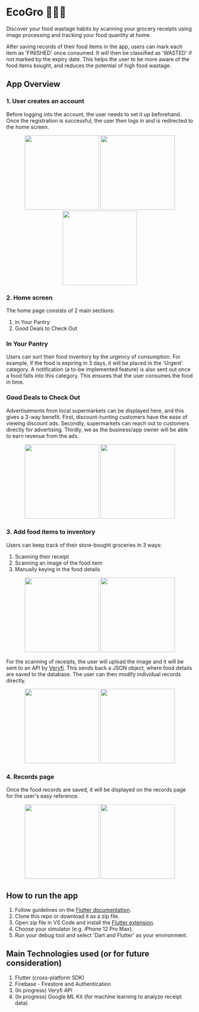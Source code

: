 # EcoGro 🥬🍅🍌

Discover your food wastage habits by scanning your grocery receipts using image processing and tracking your food quantity at home.

After saving records of their food items in the app, users can mark each item as 'FINISHED' once consumed. It will then be classified as 'WASTED' if not marked by the expiry date. This helps the user to be more aware of the food items bought, and reduces the potential of high food wastage.

## App Overview
### 1. User creates an account
Before logging into the account, the user needs to set it up beforehand. Once the registration is successful, the user then logs in and is redirected to the home screen.
<p align="center">
    <img src="demo/login.png" width="200">
    <img src="demo/registration.png" width="200">
    <img src="demo/login_filled.png"  width="200">
</p>
<!-- ![Home page](demo/login.png | width=200)![Home page](demo/login_filled.png) -->

### 2. Home screen
The home page consists of 2 main sections:
1. In Your Pantry 
2. Good Deals to Check Out
### In Your Pantry
Users can sort their food inventory by the urgency of consumption. For example, if the food is expiring in 3 days, it will be placed in the 'Urgent' category. A notification (a to-be implemented feature) is also sent out once a food falls into this category. This ensures that the user consumes the food in time.
### Good Deals to Check Out
Advertisements from local supermarkets can be displayed here, and this gives a 3-way benefit. First, discount-hunting customers have the ease of viewing discount ads. Secondly, supermarkets can reach out to customers directly for advertising. Thirdly, we as the business/app owner will be able to earn revenue from the ads.
<p align="center">
    <img src="demo/home1.png" width="200">
    <img src="demo/home2.png"  width="200">
</p>

### 3. Add food items to inventory
Users can keep track of their store-bought groceries in 3 ways:
1. Scanning their receipt
2. Scanning an image of the food item
3. Manually keying in the food details

<p align="center">
    <img src="demo/add_pop.png" width="200">
    <img src="demo/add_item.png"  width="200">
</p>

For the scanning of receipts, the user will upload the image and it will be sent to an API by [Veryfi](https://www.veryfi.com/). This sends back a JSON object, where food details are saved to the database. The user can then modify individual records directly.

<p align="center">
    <img src="demo/gallery.png"  width="200">
    <img src="demo/camera_gallery.png"  width="200">
</p>

### 4. Records page
Once the food records are saved, it will be displayed on the records page for the user's easy reference.

<p align="center">
    <img src="demo/records1.png"  width="200">
    <img src="demo/records2.png"  width="200">
</p>

## How to run the app
1. Follow guidelines on the [Flutter documentation](https://flutter.dev/docs/get-started/install).
2. Clone this repo or download it as a zip file.
3. Open zip file in VS Code and install the [Flutter extension](https://marketplace.visualstudio.com/items?itemName=Dart-Code.flutter).
4. Choose your simulator (e.g. iPhone 12 Pro Max).
5. Run your debug tool and select 'Dart and Flutter' as your environment.

## Main Technologies used (or for future consideration)
1. Flutter (cross-platform SDK)
2. Firebase - Firestore and Authentication
3. (In progress) Veryfi API
4. (In progress) Google ML Kit (for machine learning to analyze receipt data)